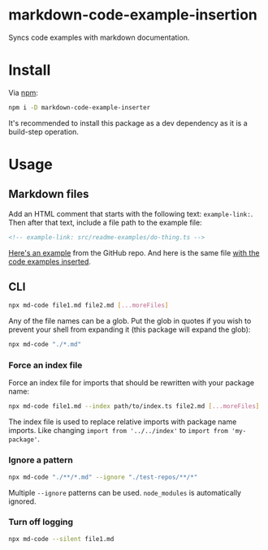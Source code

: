 # markdown-code-example-insertion

Syncs code examples with markdown documentation.

# Install

Via [npm](https://www.npmjs.com/package/markdown-code-example-inserter):

```bash
npm i -D markdown-code-example-inserter
```

It's recommended to install this package as a dev dependency as it is a build-step operation.

# Usage

## Markdown files

Add an HTML comment that starts with the following text: `example-link:`. Then after that text, include a file path to the example file:

```html
<!-- example-link: src/readme-examples/do-thing.ts -->
```

[Here's an example](https://raw.githubusercontent.com/electrovir/markdown-code-example-inserter/main/test-repos/full-package-example/README.md) from the GitHub repo. And here is the same file [with the code examples inserted](https://github.com/electrovir/markdown-code-example-inserter/blob/main/test-repos/full-package-example/README.expect.md).

## CLI

```bash
npx md-code file1.md file2.md [...moreFiles]
```

Any of the file names can be a glob. Put the glob in quotes if you wish to prevent your shell from expanding it (this package will expand the glob):

```bash
npx md-code "./*.md"
```

### Force an index file

Force an index file for imports that should be rewritten with your package name:

```bash
npx md-code file1.md --index path/to/index.ts file2.md [...moreFiles]
```

The index file is used to replace relative imports with package name imports. Like changing `import from '../../index'` to `import from 'my-package'`.

### Ignore a pattern

```bash
npx md-code "./**/*.md" --ignore "./test-repos/**/*"
```

Multiple `--ignore` patterns can be used. `node_modules` is automatically ignored.

### Turn off logging

```bash
npx md-code --silent file1.md
```
